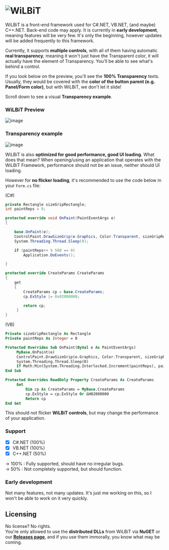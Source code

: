 # ![W](https://cdn.discordapp.com/icons/873990858507186307/069985c1b4a16351efeb250bc22265be.webp?size=40)iLBiT
WiLBiT is a front-end framework used for C#.NET, VB.NET, (and maybe) C++.NET. Back-end code may apply. It is currently in **early development**, meaning features will be very few. It's only the beginning, however updates will be added frequently to this framework.

Currently, it supports **multiple controls**, with all of them having automatic **real transparency**, meaning it won't just have the Transparent color, it will actually have the element of Transparency. You'll be able to see what's behind a control.

If you look below on the preview, you'll see the **100% Transparency** texts. Usually, they would be covered with the **color of the button parent (e.g. Panel/Form color)**, but with WiLBiT, we don't let it slide!

Scroll down to see a visual **Transparency example**.

### WiLBiT Preview

![image](https://user-images.githubusercontent.com/84229419/204539062-3e13e113-f6b9-4c2a-8cc6-8c09c45dbdfd.png)

### Transparency example

![image](https://user-images.githubusercontent.com/84229419/204552105-9b1c9473-db9a-40b4-bd48-a9b25e00f2bf.png)

WiLBiT is also **optimized for good performance, good UI loading**. What does that mean? When opening/using an application that operates with the WiLBiT Framework, performance should not be an issue, neither should UI loading.

However for **no flicker loading**, it's recommended to use the code below in your `Form.cs` file:

(C#)
```cs
private Rectangle sizeGripRectangle;
int paintReps = 0;

protected override void OnPaint(PaintEventArgs e)
{

    base.OnPaint(e);
    ControlPaint.DrawSizeGrip(e.Graphics, Color.Transparent, sizeGripRectangle);
    System.Threading.Thread.Sleep(0);

    if (paintReps++ % 500 == 0)
        Application.DoEvents();

}

protected override CreateParams CreateParams
{
    get
    {
        CreateParams cp = base.CreateParams;
        cp.ExStyle |= 0x02000000;

        return cp;
     }
}
```

(VB)
```vb
Private sizeGripRectangle As Rectangle
Private paintReps As Integer = 0

Protected Overrides Sub OnPaint(ByVal e As PaintEventArgs)
     MyBase.OnPaint(e)
     ControlPaint.DrawSizeGrip(e.Graphics, Color.Transparent, sizeGripRectangle)
     System.Threading.Thread.Sleep(0)
     If Math.Min(System.Threading.Interlocked.Increment(paintReps), paintReps - 1) Mod 500 = 0 Then Application.DoEvents()
End Sub

Protected Overrides ReadOnly Property CreateParams As CreateParams
     Get
         Dim cp As CreateParams = MyBase.CreateParams
         cp.ExStyle = cp.ExStyle Or &H02000000
         Return cp
End Get
```

This should not flicker **WiLBiT controls**, but may change the performance of your application.

### Support
- [x] C#.NET (100%)
- [x] VB.NET (100%)
- [x] C++.NET (50%)

-> 100% : Fully supported, should have no irregular bugs.\
-> 50% : Not completely supported, but should function.

### Early development

Not many features, not many updates. It's just me working on this, so I won't be able to work on it very quickly.

## Licensing
No license? No rights.\
You're only allowed to use the **distributed DLLs** from WiLBiT via **NuGET** or our [**Releases page**](https://github.com/Pronner/WiLBiT/releases), and if you use them immorally, you know what may be coming.
